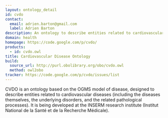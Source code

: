 ```yaml
---
layout: ontology_detail
id: cvdo
contact: 
  email: adrien.barton@gmail.com
  label: Adrien Barton
description: An ontology to describe entities related to cardiovascular diseases
domain: health
homepage: https://code.google.com/p/cvdo/
products: 
  - id: cvdo.owl
title: Cardiovascular Disease Ontology
build:
  source_url: http://purl.obolibrary.org/obo/cvdo.owl
  method: owl2obo
tracker: https://code.google.com/p/cvdo/issues/list
---
```


CVDO is an ontology based on the OGMS model of disease, designed to describe entities related to cardiovascular diseases (including the diseases themselves, the underlying disorders, and the related pathological processes). It is being developed at the INSERM research institute (Institut National de la Santé et de la Recherche Médicale).
